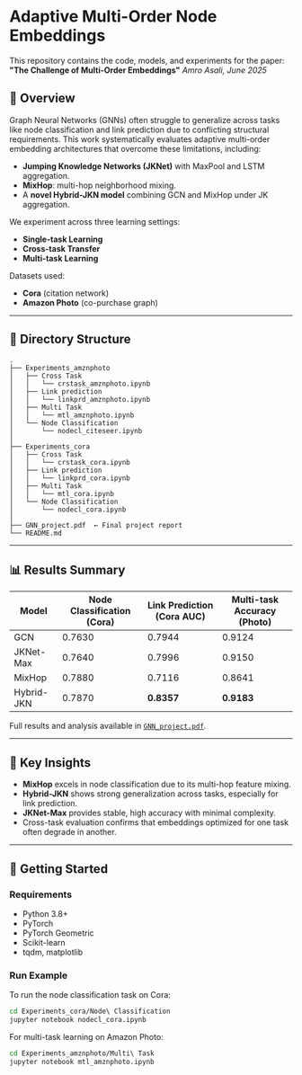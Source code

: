 # Adaptive Multi-Order Node Embeddings

This repository contains the code, models, and experiments for the paper: **"The Challenge of Multi-Order Embeddings"**
*Amro Asali, June 2025*

## 📌 Overview

Graph Neural Networks (GNNs) often struggle to generalize across tasks like node classification and link prediction due to conflicting structural requirements. This work systematically evaluates adaptive multi-order embedding architectures that overcome these limitations, including:

* **Jumping Knowledge Networks (JKNet)** with MaxPool and LSTM aggregation.
* **MixHop**: multi-hop neighborhood mixing.
* A **novel Hybrid-JKN model** combining GCN and MixHop under JK aggregation.

We experiment across three learning settings:

* **Single-task Learning**
* **Cross-task Transfer**
* **Multi-task Learning**

Datasets used:

* **Cora** (citation network)
* **Amazon Photo** (co-purchase graph)

---

## 🧪 Directory Structure

```
.
├── Experiments_amznphoto
│   ├── Cross Task
│   │   └── crstask_amznphoto.ipynb
│   ├── Link prediction
│   │   └── linkprd_amznphoto.ipynb
│   ├── Multi Task
│   │   └── mtl_amznphoto.ipynb
│   └── Node Classification
│       └── nodecl_citeseer.ipynb
│
├── Experiments_cora
│   ├── Cross Task
│   │   └── crstask_cora.ipynb
│   ├── Link prediction
│   │   └── linkprd_cora.ipynb
│   ├── Multi Task
│   │   └── mtl_cora.ipynb
│   └── Node Classification
│       └── nodecl_cora.ipynb
│
├── GNN_project.pdf  ← Final project report
└── README.md
```

---

## 📊 Results Summary

| **Model**  | **Node Classification (Cora)** | **Link Prediction (Cora AUC)** | **Multi-task Accuracy (Photo)** |
| ---------- | ------------------------------ | ------------------------------ | ------------------------------- |
| GCN        | 0.7630                         | 0.7944                         | 0.9124                          |
| JKNet-Max  | 0.7640                         | 0.7996                         | 0.9150                          |
| MixHop     | 0.7880                         | 0.7116                         | 0.8641                          |
| Hybrid-JKN | 0.7870                         | **0.8357**                     | **0.9183**                      |

Full results and analysis available in [`GNN_project.pdf`](./GNN_project.pdf).

---

## 🧐 Key Insights

* **MixHop** excels in node classification due to its multi-hop feature mixing.
* **Hybrid-JKN** shows strong generalization across tasks, especially for link prediction.
* **JKNet-Max** provides stable, high accuracy with minimal complexity.
* Cross-task evaluation confirms that embeddings optimized for one task often degrade in another.

---

## 🚀 Getting Started

### Requirements

* Python 3.8+
* PyTorch
* PyTorch Geometric
* Scikit-learn
* tqdm, matplotlib

### Run Example

To run the node classification task on Cora:

```bash
cd Experiments_cora/Node\ Classification
jupyter notebook nodecl_cora.ipynb
```

For multi-task learning on Amazon Photo:

```bash
cd Experiments_amznphoto/Multi\ Task
jupyter notebook mtl_amznphoto.ipynb
```

